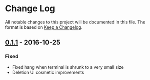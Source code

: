 # Change Log

All notable changes to this project will be documented in this file. The format
is based on [Keep a Changelog](http://keepachangelog.com/).

## [0.1.1] - 2016-10-25

### Fixed

- Fixed hang when terminal is shrunk to a very small size
- Deletion UI cosmetic improvements

[0.1.1]: https://github.com/mdunsmuir/dredge/compare/0.1.0...0.1.1
